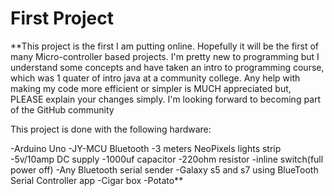 # First Project

**This project is the first I am putting online. Hopefully it will be the first of many Micro-controller based projects. I'm pretty new to programming but I understand some concepts and have taken an intro to programming course, which was 1 quater of intro java at a community college. Any help with making my code more efficient or simpler is MUCH appreciated but, PLEASE explain your changes simply.
  I'm looking forward to becoming part of the GitHub community
  
  This project is done with the following hardware:
  
  -Arduino Uno
  -JY-MCU Bluetooth
  -3 meters NeoPixels lights strip
  -5v/10amp DC supply
  -1000uf capacitor
  -220ohm resistor
  -inline switch(full power off)
  -Any Bluetooth serial sender 
    -Galaxy s5 and s7 using BlueTooth Serial Controller app
  -Cigar box 
  -Potato**
